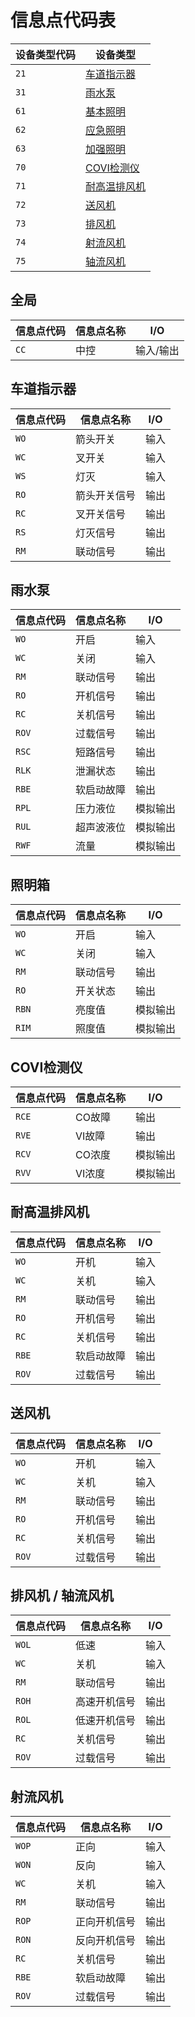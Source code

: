 # 信息点代码表

设备类型代码 | 设备类型
-- | --
`21` | [车道指示器](#车道指示器)
`31` | [雨水泵](#雨水泵)
`61` | [基本照明](#照明箱)
`62` | [应急照明](#照明箱)
`63` | [加强照明](#照明箱)
`70` | [COVI检测仪](#COVI检测仪)
`71` | [耐高温排风机](#耐高温排风机)
`72` | [送风机](#送风机)
`73` | [排风机](#排风机--轴流风机)
`74` | [射流风机](#射流风机)
`75` | [轴流风机](#排风机--轴流风机)

## 全局
信息点代码 | 信息点名称 | I/O
-- | -- | --
`CC` | 中控 | 输入/输出

## 车道指示器
信息点代码 | 信息点名称 | I/O
-- | -- | --
`WO` | 箭头开关 | 输入
`WC` | 叉开关 | 输入
`WS` | 灯灭 | 输入
`RO` | 箭头开关信号 | 输出
`RC` | 叉开关信号 | 输出
`RS` | 灯灭信号 | 输出
`RM` | 联动信号 | 输出

## 雨水泵
信息点代码 | 信息点名称 | I/O
-- | -- | --
`WO` | 开启 | 输入
`WC` | 关闭 | 输入
`RM` | 联动信号 | 输出
`RO` | 开机信号 | 输出
`RC` | 关机信号 | 输出
`ROV` | 过载信号 | 输出
`RSC` | 短路信号 | 输出
`RLK` | 泄漏状态 | 输出
`RBE` | 软启动故障 | 输出
`RPL` | 压力液位 | 模拟输出
`RUL` | 超声波液位 | 模拟输出
`RWF` | 流量 | 模拟输出

## 照明箱
信息点代码 | 信息点名称 | I/O
-- | -- | --
`WO` | 开启 | 输入
`WC` | 关闭 | 输入
`RM` | 联动信号 | 输出
`RO` | 开关状态 | 输出
`RBN` | 亮度值 | 模拟输出
`RIM` | 照度值 | 模拟输出

## COVI检测仪
信息点代码 | 信息点名称 | I/O
-- | -- | --
`RCE` | CO故障 | 输出
`RVE` | VI故障 | 输出
`RCV` | CO浓度 | 模拟输出
`RVV` | VI浓度 | 模拟输出

## 耐高温排风机
信息点代码 | 信息点名称 | I/O
-- | -- | --
`WO` | 开机 | 输入
`WC` | 关机 | 输入
`RM` | 联动信号 | 输出
`RO` | 开机信号 | 输出
`RC` | 关机信号 | 输出
`RBE` | 软启动故障 | 输出
`ROV` | 过载信号 | 输出

## 送风机
信息点代码 | 信息点名称 | I/O
-- | -- | --
`WO` | 开机 | 输入
`WC` | 关机 | 输入
`RM` | 联动信号 | 输出
`RO` | 开机信号 | 输出
`RC` | 关机信号 | 输出
`ROV` | 过载信号 | 输出

## 排风机 / 轴流风机
信息点代码 | 信息点名称 | I/O
-- | -- | --
`WOL` | 低速 | 输入
`WC` | 关机 | 输入
`RM` | 联动信号 | 输出
`ROH` | 高速开机信号 | 输出
`ROL` | 低速开机信号 | 输出
`RC` | 关机信号 | 输出
`ROV` | 过载信号 | 输出

## 射流风机
信息点代码 | 信息点名称 | I/O
-- | -- | --
`WOP` | 正向 | 输入
`WON` | 反向 | 输入
`WC` | 关机 | 输入
`RM` | 联动信号 | 输出
`ROP` | 正向开机信号 | 输出
`RON` | 反向开机信号 | 输出
`RC` | 关机信号 | 输出
`RBE` | 软启动故障 | 输出
`ROV` | 过载信号 | 输出
